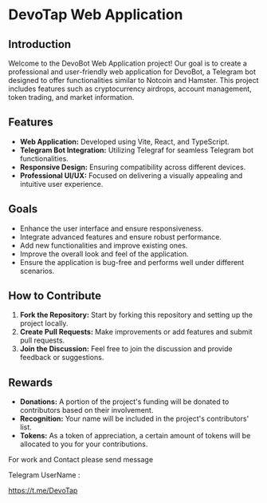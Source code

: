 # DevoTap Web Application

## Introduction
Welcome to the DevoBot Web Application project! Our goal is to create a professional and user-friendly web application for DevoBot, a Telegram bot designed to offer functionalities similar to Notcoin and Hamster. This project includes features such as cryptocurrency airdrops, account management, token trading, and market information.

## Features
- **Web Application:** Developed using Vite, React, and TypeScript.
- **Telegram Bot Integration:** Utilizing Telegraf for seamless Telegram bot functionalities.
- **Responsive Design:** Ensuring compatibility across different devices.
- **Professional UI/UX:** Focused on delivering a visually appealing and intuitive user experience.

## Goals
- Enhance the user interface and ensure responsiveness.
- Integrate advanced features and ensure robust performance.
- Add new functionalities and improve existing ones.
- Improve the overall look and feel of the application.
- Ensure the application is bug-free and performs well under different scenarios.

## How to Contribute
1. **Fork the Repository:** Start by forking this repository and setting up the project locally.
2. **Create Pull Requests:** Make improvements or add features and submit pull requests.
3. **Join the Discussion:** Feel free to join the discussion and provide feedback or suggestions.

## Rewards
- **Donations:** A portion of the project's funding will be donated to contributors based on their involvement.
- **Recognition:** Your name will be included in the project's contributors' list.
- **Tokens:** As a token of appreciation, a certain amount of tokens will be allocated to you for your contributions.


For work and Contact please send message

Telegram UserName :

https://t.me/DevoTap
